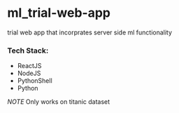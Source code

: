 # ml_trial-web-app
trial web app that incorprates server side ml functionality
### Tech Stack:
- ReactJS
- NodeJS
- PythonShell
- Python

*NOTE*
Only works on titanic dataset
